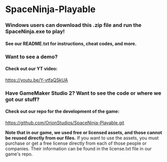 # SpaceNinja-Playable

### Windows users can download this .zip file and run the SpaceNinja.exe to play!
#### See our README.txt for instructions, cheat codes, and more. 

### Want to see a demo? 
#### Check out our YT video: 
https://youtu.be/Y-vtfaQSkUA

### Have GameMaker Studio 2? Want to see the code or where we got our stuff? 
#### Check out our repo for the development of the game: 
https://github.com/OrionStudios/SpaceNinja-Playable.git

**Note that in our game, we used free or licensed assets, and those cannot be reused directly from our files.** 
If you want to use the assets, you must purchase or get a free license directly from each of those people or companies. 
Their information can be found in the license.txt file in our game's repo. 
